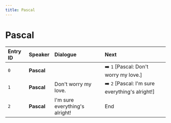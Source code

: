 ```yaml
---
title: Pascal
---
```


# Pascal


| Entry ID | Speaker | Dialogue | Next |
| :------- | :------ | :------- | :------------ |
| `0` | **Pascal** |  | ➡️ `1` \[Pascal: Don't worry my love\.\] |
| `1` | **Pascal** | Don't worry my love\. | ➡️ `2` \[Pascal: I'm sure everything's alright\!\] |
| `2` | **Pascal** | I'm sure everything's alright\! | End |
